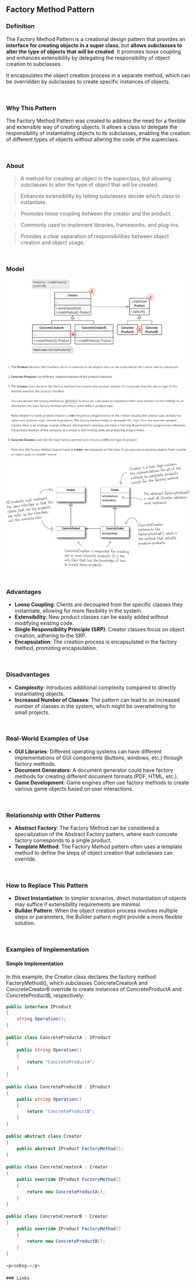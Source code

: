## Factory Method Pattern

### Definition

The Factory Method Pattern is a creational design pattern that provides an **interface for creating objects in a super class**, but **allows subclasses to alter the type of objects that will be created**. It promotes loose coupling and enhances extensibility by delegating the responsibility of object creation to subclasses.

It encapsulates the object creation process in a separate method, which can be overridden by subclasses to create specific instances of objects.

&nbsp;

### Why This Pattern

The Factory Method Pattern was created to address the need for a flexible and extensible way of creating objects. It allows a class to delegate the responsibility of instantiating objects to its subclasses, enabling the creation of different types of objects without altering the code of the superclass.

&nbsp;

### About

> A method for creating an object in the superclass, but allowing subclasses to alter the type of object that will be created.

> Enhances extensibility by letting subclasses decide which class to instantiate.

> Promotes loose coupling between the creator and the product.

> Commonly used to implement libraries, frameworks, and plug-ins.

> Provides a clear separation of responsibilities between object creation and object usage.

&nbsp;

### Model

![Factory Method Pattern](https://github.com/fabioono25/design-patterns/blob/main/assets/factorymethod.png)

![Factory Method Pattern](https://github.com/fabioono25/design-patterns/blob/main/assets/factorymethod2.png)

&nbsp;

### Advantages

- **Loose Coupling**: Clients are decoupled from the specific classes they instantiate, allowing for more flexibility in the system.
- **Extensibility**: New product classes can be easily added without modifying existing code.
- **Single Responsibility Principle (SRP)**: Creator classes focus on object creation, adhering to the SRP.
- **Encapsulation**: The creation process is encapsulated in the factory method, promoting encapsulation.

&nbsp;

### Disadvantages

- **Complexity**: Introduces additional complexity compared to directly instantiating objects.
- **Increased Number of Classes**: The pattern can lead to an increased number of classes in the system, which might be overwhelming for small projects.

&nbsp;

### Real-World Examples of Use

- **GUI Libraries**: Different operating systems can have different implementations of GUI components (buttons, windows, etc.) through factory methods.
- **Document Generators**: A document generator could have factory methods for creating different document formats (PDF, HTML, etc.).
- **Game Development**: Game engines often use factory methods to create various game objects based on user interactions.

&nbsp;

### Relationship with Other Patterns

- **Abstract Factory**: The Factory Method can be considered a specialization of the Abstract Factory pattern, where each concrete factory corresponds to a single product.
- **Template Method**: The Factory Method pattern often uses a template method to define the steps of object creation that subclasses can override.

&nbsp;

### How to Replace This Pattern

- **Direct Instantiation**: In simpler scenarios, direct instantiation of objects may suffice if extensibility requirements are minimal.
- **Builder Pattern**: When the object creation process involves multiple steps or parameters, the Builder pattern might provide a more flexible solution.

&nbsp;

### Examples of Implementation

#### Simple Implementation

In this example, the Creator class declares the factory method FactoryMethod(), which subclasses ConcreteCreatorA and ConcreteCreatorB override to create instances of ConcreteProductA and ConcreteProductB, respectively:

```csharp
public interface IProduct
{
    string Operation();
}

public class ConcreteProductA : IProduct
{
    public string Operation()
    {
        return "ConcreteProductA";
    }
}

public class ConcreteProductB : IProduct
{
    public string Operation()
    {
        return "ConcreteProductB";
    }
}

public abstract class Creator
{
    public abstract IProduct FactoryMethod();
}

public class ConcreteCreatorA : Creator
{
    public override IProduct FactoryMethod()
    {
        return new ConcreteProductA();
    }
}

public class ConcreteCreatorB : Creator
{
    public override IProduct FactoryMethod()
    {
        return new ConcreteProductB();
    }
}

<p>&nbsp;</p>

### Links

